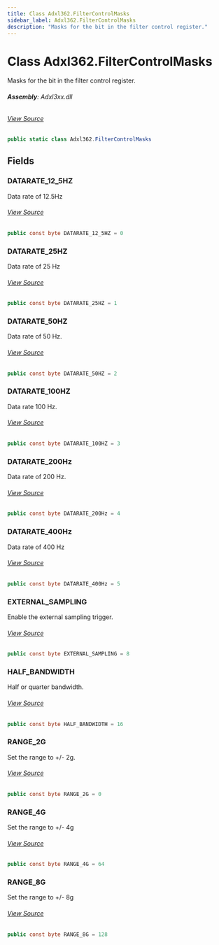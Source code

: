 ```yaml
---
title: Class Adxl362.FilterControlMasks
sidebar_label: Adxl362.FilterControlMasks
description: "Masks for the bit in the filter control register."
---
```

# Class Adxl362.FilterControlMasks
Masks for the bit in the filter control register.

###### **Assembly**: Adxl3xx.dll
###### [View Source](https://github.com/WildernessLabs/Meadow.Foundation.git/blob/develop/Source/Meadow.Foundation.Peripherals/Sensors.Motion.Adxl3xx/Driver/Drivers/Adxl362_Extras/Adxl362.FilterControlMasks.cs#L8)
```csharp title="Declaration"
public static class Adxl362.FilterControlMasks
```
## Fields
### DATARATE_12_5HZ
Data rate of 12.5Hz
###### [View Source](https://github.com/WildernessLabs/Meadow.Foundation.git/blob/develop/Source/Meadow.Foundation.Peripherals/Sensors.Motion.Adxl3xx/Driver/Drivers/Adxl362_Extras/Adxl362.FilterControlMasks.cs#L13)
```csharp title="Declaration"
public const byte DATARATE_12_5HZ = 0
```
### DATARATE_25HZ
Data rate of 25 Hz
###### [View Source](https://github.com/WildernessLabs/Meadow.Foundation.git/blob/develop/Source/Meadow.Foundation.Peripherals/Sensors.Motion.Adxl3xx/Driver/Drivers/Adxl362_Extras/Adxl362.FilterControlMasks.cs#L18)
```csharp title="Declaration"
public const byte DATARATE_25HZ = 1
```
### DATARATE_50HZ
Data rate of 50 Hz.
###### [View Source](https://github.com/WildernessLabs/Meadow.Foundation.git/blob/develop/Source/Meadow.Foundation.Peripherals/Sensors.Motion.Adxl3xx/Driver/Drivers/Adxl362_Extras/Adxl362.FilterControlMasks.cs#L23)
```csharp title="Declaration"
public const byte DATARATE_50HZ = 2
```
### DATARATE_100HZ
Data rate 100 Hz.
###### [View Source](https://github.com/WildernessLabs/Meadow.Foundation.git/blob/develop/Source/Meadow.Foundation.Peripherals/Sensors.Motion.Adxl3xx/Driver/Drivers/Adxl362_Extras/Adxl362.FilterControlMasks.cs#L28)
```csharp title="Declaration"
public const byte DATARATE_100HZ = 3
```
### DATARATE_200Hz
Data rate of 200 Hz.
###### [View Source](https://github.com/WildernessLabs/Meadow.Foundation.git/blob/develop/Source/Meadow.Foundation.Peripherals/Sensors.Motion.Adxl3xx/Driver/Drivers/Adxl362_Extras/Adxl362.FilterControlMasks.cs#L33)
```csharp title="Declaration"
public const byte DATARATE_200Hz = 4
```
### DATARATE_400Hz
Data rate of 400 Hz
###### [View Source](https://github.com/WildernessLabs/Meadow.Foundation.git/blob/develop/Source/Meadow.Foundation.Peripherals/Sensors.Motion.Adxl3xx/Driver/Drivers/Adxl362_Extras/Adxl362.FilterControlMasks.cs#L38)
```csharp title="Declaration"
public const byte DATARATE_400Hz = 5
```
### EXTERNAL_SAMPLING
Enable the external sampling trigger.
###### [View Source](https://github.com/WildernessLabs/Meadow.Foundation.git/blob/develop/Source/Meadow.Foundation.Peripherals/Sensors.Motion.Adxl3xx/Driver/Drivers/Adxl362_Extras/Adxl362.FilterControlMasks.cs#L46)
```csharp title="Declaration"
public const byte EXTERNAL_SAMPLING = 8
```
### HALF_BANDWIDTH
Half or quarter bandwidth.
###### [View Source](https://github.com/WildernessLabs/Meadow.Foundation.git/blob/develop/Source/Meadow.Foundation.Peripherals/Sensors.Motion.Adxl3xx/Driver/Drivers/Adxl362_Extras/Adxl362.FilterControlMasks.cs#L55)
```csharp title="Declaration"
public const byte HALF_BANDWIDTH = 16
```
### RANGE_2G
Set the range to +/- 2g.
###### [View Source](https://github.com/WildernessLabs/Meadow.Foundation.git/blob/develop/Source/Meadow.Foundation.Peripherals/Sensors.Motion.Adxl3xx/Driver/Drivers/Adxl362_Extras/Adxl362.FilterControlMasks.cs#L60)
```csharp title="Declaration"
public const byte RANGE_2G = 0
```
### RANGE_4G
Set the range to +/- 4g
###### [View Source](https://github.com/WildernessLabs/Meadow.Foundation.git/blob/develop/Source/Meadow.Foundation.Peripherals/Sensors.Motion.Adxl3xx/Driver/Drivers/Adxl362_Extras/Adxl362.FilterControlMasks.cs#L65)
```csharp title="Declaration"
public const byte RANGE_4G = 64
```
### RANGE_8G
Set the range to +/- 8g
###### [View Source](https://github.com/WildernessLabs/Meadow.Foundation.git/blob/develop/Source/Meadow.Foundation.Peripherals/Sensors.Motion.Adxl3xx/Driver/Drivers/Adxl362_Extras/Adxl362.FilterControlMasks.cs#L70)
```csharp title="Declaration"
public const byte RANGE_8G = 128
```
